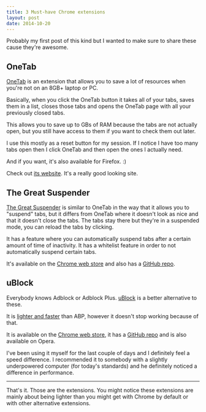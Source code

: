 ```yaml
---
title: 3 Must-have Chrome extensions
layout: post
date: 2014-10-20
---
```


Probably my first post of this kind but I wanted to make sure to share these
cause they're awesome.

## OneTab

[OneTab][onetab] is an extension that allows you to save a lot of resources when
you're not on an 8GB+ laptop or PC.

[onetab]: http://www.one-tab.com/

Basically, when you click the OneTab button it takes all of your tabs, saves them
in a list, closes those tabs and opens the OneTab page with all your previously
closed tabs.

This allows you to save up to GBs of RAM because the tabs are not actually open,
but you still have access to them if you want to check them out later.

I use this mostly as a reset button for my session.  If I notice I have too many
tabs open then I click OneTab and then open the ones I actually need.

And if you want, it's also available for Firefox.  :)

Check out [its website][onetab].  It's a really good looking site.

## The Great Suspender

[The Great Suspender][tgs] is similar to OneTab in the way that it allows you to
"suspend" tabs, but it differs from OneTab where it doesn't look as nice and that
it doesn't close the tabs.  The tabs stay there but they're in a suspended mode,
you can reload the tabs by clicking.

[tgs]: https://chrome.google.com/webstore/detail/the-great-suspender/klbibkeccnjlkjkiokjodocebajanakg?hl=en

It has a feature where you can automatically suspend tabs after a certain amount
of time of inactivity.  It has a whitelist feature in order to not automatically
suspend certain tabs.

It's available on the [Chrome web store][tgs] and also has a [GitHub repo][gtgs].

[gtgs]: https://github.com/deanoemcke/thegreatsuspender

## uBlock

Everybody knows Adblock or Adblock Plus.  [uBlock][ublock] is a better
alternative to these.

[ublock]: https://chrome.google.com/webstore/detail/%C2%B5block/cjpalhdlnbpafiamejdnhcphjbkeiagm

It is [lighter and faster][ublock-light] than ABP, however it doesn't stop
working because of that.

[ublock-light]: https://github.com/gorhill/uBlock/wiki/%C2%B5Block-vs.-ABP:-efficiency-compared

It is available on the [Chrome web store][ublock], it has a
[GitHub repo][ublock-github] and is also available on Opera.

[ublock-github]: https://github.com/gorhill/uBlock

I've been using it myself for the last couple of days and I definitely feel a
speed difference.  I recommended it to somebody with a slightly underpowered
computer (for today's standards) and he definitely noticed a difference in
performance.

-----

That's it.  Those are the extensions.  You might notice these extensions are
mainly about being lighter than you might get with Chrome by default or with
other alternative extensions.

